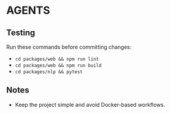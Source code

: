 # AGENTS
## Testing
Run these commands before committing changes:
- `cd packages/web && npm run lint`
- `cd packages/web && npm run build`
- `cd packages/nlp && pytest`

## Notes
- Keep the project simple and avoid Docker-based workflows.
